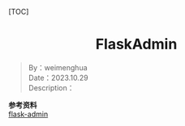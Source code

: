 [TOC]

<h1 align="center">FlaskAdmin</h1>

> By：weimenghua  
> Date：2023.10.29  
> Description：  

**参考资料**  
[flask-admin](https://flask-admin.readthedocs.io/en/latest/)